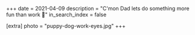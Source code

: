 +++
date = 2021-04-09
description = "C'mon Dad lets do something more fun than work 🥺"
in_search_index = false

[extra]
photo = "puppy-dog-work-eyes.jpg"
+++
